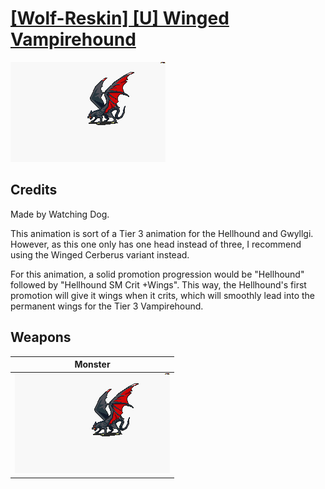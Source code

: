 # [\[Wolf-Reskin\] \[U\] Winged Vampirehound](./)
 

<img src="./8.%20Monster/Monster_000.png" alt="[Wolf-Reskin] [U] Winged Vampirehound standing" />

## Credits

Made by Watching Dog.

This animation is sort of a Tier 3 animation for the Hellhound and Gwyllgi. However, as this one only has one head instead of three, I recommend using the Winged Cerberus variant instead.

For this animation, a solid promotion progression would be "Hellhound" followed by "Hellhound SM Crit +Wings". This way, the Hellhound's first promotion will give it wings when it crits, which will smoothly lead into the permanent wings for the Tier 3 Vampirehound.

## Weapons
 

|Monster |
|  :---: |
| <img alt="Monster animation" src="./8.%20Monster/Monster.gif" /> |
